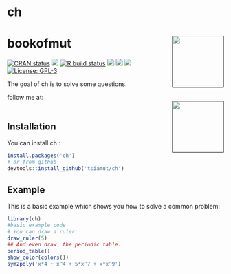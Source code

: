
# ch
# bookofmut <a  href=''><img  src='man/figure/wu.png' align="right" height="120" /></a>

<!-- badges: start -->
[![CRAN status](https://www.r-pkg.org/badges/version/ch)](https://CRAN.R-project.org/package=ch)
[![](https://img.shields.io/badge/devel%20version-0.1.2-blue.svg)](https://github.com/tsiamut/ch)
[![R build status](https://github.com/tsiamut/ch/workflows/R-CMD-check/badge.svg)](https://github.com/tsiamut/ch/actions)
![](http://cranlogs.r-pkg.org/badges/grand-total/ch?color=blue)
![](http://cranlogs.r-pkg.org/badges/ch?color=blue)
![](http://cranlogs.r-pkg.org/badges/last-week/ch?color=blue)
[![License: GPL-3](https://img.shields.io/badge/license-GPL--3-blue.svg)](https://cran.r-project.org/web/licenses/GPL-3)
<!-- badges: end -->

The goal of ch is to solve some questions.

follow me at: <br>
<a  href=''><img  src='man/figure/wuan.png' align="right" height="120" /></a>
<br>
## Installation

You can install  ch :

``` r
install.packages('ch')
# or from github
devtools::install_github('tsiamut/ch')
```

## Example

This is a basic example which shows you how to solve a common problem:

``` r
library(ch)
#basic example code
# You can draw a ruler:
draw_ruler(5)
## And even draw  the periodic table.
period_table()
show_color(colors())
sym2poly('x*4 + x^4 + 5*x^7 + x*x^9')
```



